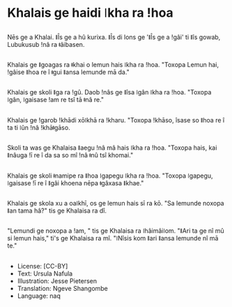 # Khalais ge haidi ǀkha ra ǃhoa

##
Nēs ge a Khalai. ǁÎs ge a hû kurixa. ǁÎs di lons ge 'ǁÎs ge a ǃgâi' ti ǁîs gowab, Lubukusub ǃnâ ra ǂâibasen.

##
Khalais ge ǁgoagas ra ǂkhai o lemun hais ǀkha ra ǃhoa. "Toxopa Lemun hai, ǃgâise ǁhoa re î ǂgui ǁansa lemunde mā da."

##
Khalais ge skoli ǁga ra ǃgû. Daob ǃnâs ge ǁîsa ǀgân ǀkha ra ǃhoa. "Toxopa ǀgân, ǀgaisase ǃam re tsî tā ǂnâ re."

##
Khalais ge ǃgarob ǃkhādi xōǀkhā ra ǃkharu. "Toxopa ǃkhāso, îsase so ǁhoa re î ta ti ǀûn ǃnâ ǃkhāǂgāso.

##
Skoli ta was ge Khalaisa ǁaegu ǃnâ mâ hais ǀkha ra ǃhoa. "Toxopa hais, kai ǁnâuga ǃī re î da sa so mî ǃnâ ǂnû tsî khomai."

##
Khalais ge skoli ǂnamipe ra ǁhoa ǀgapegu ǀkha ra ǃhoa. "Toxopa ǀgapegu, ǀgaisase ǃī re î ǁgâi khoena nēpa ǂgâxasa ǁkhae."

##
Khalais ge skola xu a oaǀkhī, os ge lemun hais sī ra kō. "Sa lemunde noxopa ǁan tama hâ?" tis ge Khalaisa ra dî.

##
"Lemundi ge noxopa a ǃam, " tis ge Khalaisa ra ǀhâimâiǀom. "ǁAri ta ge nî mû si lemun hais," ti's ge Khalaisa ra mî. "ǀNîsis kom ǁari ǁansa lemunde nî mā te."

##
* License: [CC-BY]
* Text: Ursula Nafula
* Illustration: Jesse Pietersen
* Translation: Ngeve Shangombe
* Language: naq
